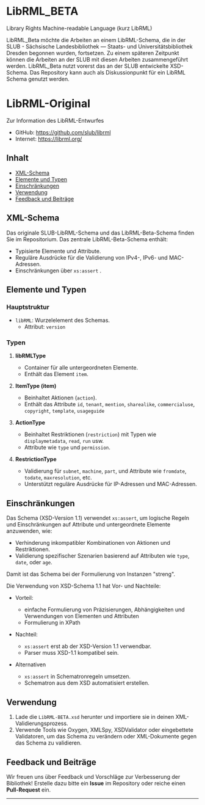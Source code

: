 # LibRML_BETA

Library Rights Machine-readable Language (kurz LibRML)

LibRML_Beta möchte die Arbeiten an einem LibRML-Schema, die in der SLUB - Sächsische Landesbibliothek — Staats- und Universitätsbibliothek Dresden begonnen wurden, fortsetzen. Zu einem späteren Zeitpunkt können die Arbeiten an der SLUB mit diesen Arbeiten zusammengeführt werden.
LibRML_Beta nutzt vorerst das an der SLUB entwickelte XSD-Schema. Das Repository kann auch als Diskussionpunkt für ein LibRML Schema genutzt werden.

# LibRML-Original
Zur Information des LibRML-Entwurfes 
- GitHub: https://github.com/slub/librml
- Internet: https://librml.org/



## Inhalt

- [XML-Schema](#xml-schema)
- [Elemente und Typen](#elemente-und-typen)
- [Einschränkungen](#einschränkungen)
- [Verwendung](#verwendung)
- [Feedback und Beiträge](#feedback-und-beiträge)



## XML-Schema

Das originale SLUB-LibRML-Schema und das LibRML-Beta-Schema finden Sie im Repositorium.
Das zentrale LibRML-Beta-Schema enthält:
- Typisierte Elemente und Attribute.
- Reguläre Ausdrücke für die Validierung von IPv4-, IPv6- und MAC-Adressen.
- Einschränkungen über `xs:assert` .

## Elemente und Typen

### Hauptstruktur
- `libRML`: Wurzelelement des Schemas.
  - Attribut: `version`

### Typen
1. **libRMLType**
   - Container für alle untergeordneten Elemente.
   - Enthält das Element `item`.


2. **ItemType (item)**
   - Beinhaltet Aktionen (`action`).
   - Enthält das Attribute `id`, `tenant`, `mention`, `sharealike`, `commercialuse`, `copyright`, `template`, `usageguide`
   
3. **ActionType**
   - Beinhaltet Restriktionen (`restriction`) mit Typen wie `displaymetadata`, `read`, `run` usw.
   - Attribute wie `type` und `permission`.

4. **RestrictionType**
   - Validierung für `subnet`, `machine`, `part`, und Attribute wie `fromdate`, `todate`, `maxresolution`, etc.
   - Unterstützt reguläre Ausdrücke für IP-Adressen und MAC-Adressen.

## Einschränkungen

Das Schema (XSD-Version 1.1) verwendet `xs:assert`, um logische Regeln und Einschränkungen auf Attribute und untergeordnete Elemente anzuwenden, wie:
- Verhinderung inkompatibler Kombinationen von Aktionen und Restriktionen.
- Validierung spezifischer Szenarien basierend auf Attributen wie `type`, `date`, oder `age`.

Damit ist das Schema bei der Formulierung von Instanzen "streng".

Die Verwendung von XSD-Schema 1.1 hat Vor- und Nachteile:
- Vorteil:
  - einfache Formulierung von Präzisierungen, Abhängigkeiten und Verwendungen von Elementen und Attributen
  - Formulierung in XPath
 
- Nachteil:
  - `xs:assert` erst ab der XSD-Version 1.1 verwendbar.
  - Parser muss XSD-1.1 kompatibel sein.
 
- Alternativen
  - `xs:assert` in Schematronregeln umsetzen.
  - Schematron aus dem XSD automatisiert erstellen.

## Verwendung

1. Lade die `LibRML-BETA.xsd` herunter und importiere sie in deinen XML-Validierungsprozess.
2. Verwende Tools wie Oxygen, XMLSpy, XSDValidator oder eingebettete Validatoren, um das Schema zu verändern oder XML-Dokumente gegen das Schema zu validieren.


## Feedback und Beiträge

Wir freuen uns über Feedback und Vorschläge zur Verbesserung der Bibliothek! Erstelle dazu bitte ein **Issue** im Repository oder reiche einen **Pull-Request** ein.

---

